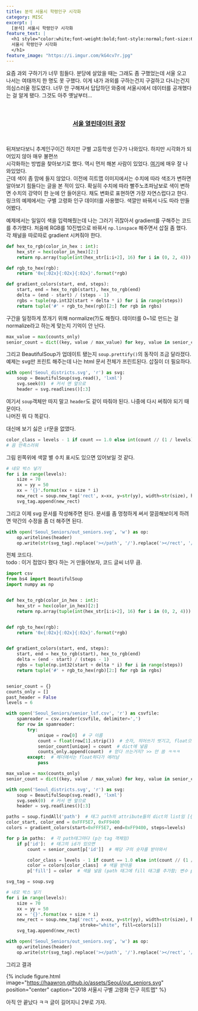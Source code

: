 ```yaml
---
title: 분석 서울시 학령인구 시각화
category: MISC
excerpt: |
  [분석] 서울시 학령인구 시각화
feature_text: |
  <h1 style="color:white;font-weight:bold;font-style:normal;font-size:66px">
  서울시 학령인구 시각화
  </h1>
feature_image: "https://i.imgur.com/kG4cv7r.jpg"
---
```


요즘 과외 구하기가 너무 힘들다. 분당에 살았을 때는 그래도 좀 구했었는데 서울 오고 나서는 여태까지 한 명도
못 구했다. 이게 내가 과외를 구하는건지 구걸하고 다니는건지 의심스러울 정도였다. 너무 안 구해져서
답답하던 와중에 서울시에서 데이터를 공개했다는 걸 알게 됐다. 그것도 아주 옛날부터...  

<br>
<h3> <center><a href="http://data.seoul.go.kr/">
서울 열린데이터 광장</a>
</center> </h3><br>

뒤져보다보니 추계인구이긴 하지만 구별 고등학생 인구가 나와있다. 하지만 시각화가 되어있지 않아 매우 불편쓰  
시각화하는 방법을 찾아보기로 했다. 역시 먼저 해본 사람이 있었다. [여기]에 매우 잘 나와있었다.  
근데 색이 좀 맘에 들지 않았다. 이전에 히트맵 이미지에서는 수치에 따라 색조가 변하면 알아보기 힘들다는
글을 본 적이 있다. 확실히 수치에 따라 빨주노초파남보로 색이 변하면 수치의 강약이 한 눈에 안 들어온다.
채도 변화로 표현하면 가장 자연스럽다고 한다. 링크의 예제에서는 구별 고령화 인구 데이터를 사용했다.
색깔만 바꿔서 나도 따라 만들어봤다.

예제에서는 일일이 색을 입력해줬는데 나는 그러기 귀찮아서 gradient를 구해주는 코드를 추가했다.
처음에 RGB를 10진법으로 바꿔서 `np.linspace` 해주면서 삽질 좀 했다.
각 채널을 따로따로 gradient 시켜줘야 한다.

```python
def hex_to_rgb(color_in_hex : int):
    hex_str = hex(color_in_hex)[2:]
    return np.array(tuple(int(hex_str[i:i+2], 16) for i in (0, 2, 4))).astype(np.int32)

def rgb_to_hex(rgb):
    return '0x{:02x}{:02x}{:02x}'.format(*rgb)

def gradient_colors(start, end, steps):
    start, end = hex_to_rgb(start), hex_to_rgb(end)
    delta = (end - start) / (steps - 1)
    rgbs = tuple(np.int32(start + delta * i) for i in range(steps))
    return tuple('#' + rgb_to_hex(rgb)[2:] for rgb in rgbs)
```

구간을 일정하게 쪼개기 위해 normalize(?)도 해줬다.
데이터를 0~1로 만드는 걸 normalize라고 하는게 맞는지 기억이 안 난다.

```python
max_value = max(counts_only)
senior_count = dict((key, value / max_value) for key, value in senior_count.items())
```

그리고 BeautifulSoup가 업데이트 됐는지 `soup.prettify()`의 동작이 조금 달라졌다.
예제는 svg만 프린트 해주는데 나는 html 문서 전체가 프린트된다.
삽질이 더 필요하다.

```python
with open('Seoul_districts.svg', 'r') as svg:
    soup = BeautifulSoup(svg.read(), 'lxml')
    svg.seek(0)  # 커서 맨 앞으로
    header = svg.readlines()[:3]
```

여기서 `soup`객체만 따지 말고 `header`도 같이 따줘야 된다.
나중에 다시 써줘야 되기 때문이다.   
나머진 뭐 다 똑같다.  

대신에 보기 싫은 `if`문을 없앴다.

```python
color_class = levels - 1 if count == 1.0 else int(count // (1 / levels))
# 음 만족스러워
```

그림 왼쪽위에 색깔 별 수치 표시도 있으면 있어보일 것 같다.

```python
# 네모 박스 넣기
for i in range(levels):
    size = 70
    xx = yy = 50
    xx = '{}'.format(xx + size * i)
    new_rect = soup.new_tag('rect', x=xx, y=str(yy), width=str(size), height=str(size), stroke="white", fill=colors[i])
    svg_tag.append(new_rect)
```

그리고 이제 svg 문서를 작성해주면 된다.
문서를 좀 멍청하게 써서 깔끔해보이게 하려면 약간의 수정을 좀 더 해주면 된다.

```python
with open('Seoul_Seniors/out_seniors.svg', 'w') as op:
    op.writelines(header)
    op.write(str(svg_tag).replace('></path', '/').replace('></rect', '/'))  # 약간의 수정
```

전체 코드다.  
todo : 이거 접었다 폈다 하는 거 만들어보자, 코드 글씨 너무 큼.

```python
import csv
from bs4 import BeautifulSoup
import numpy as np


def hex_to_rgb(color_in_hex : int):
    hex_str = hex(color_in_hex)[2:]
    return np.array(tuple(int(hex_str[i:i+2], 16) for i in (0, 2, 4))).astype(np.int32)


def rgb_to_hex(rgb):
    return '0x{:02x}{:02x}{:02x}'.format(*rgb)


def gradient_colors(start, end, steps):
    start, end = hex_to_rgb(start), hex_to_rgb(end)
    delta = (end - start) / (steps - 1)
    rgbs = tuple(np.int32(start + delta * i) for i in range(steps))
    return tuple('#' + rgb_to_hex(rgb)[2:] for rgb in rgbs)


senior_count = {}
counts_only = []
past_header = False
levels = 6

with open('Seoul_Seniors/senior_lsf.csv', 'r') as csvfile:
    spamreader = csv.reader(csvfile, delimiter=',')
    for row in spamreader:
        try:
            unique = row[0]  # 구 이름
            count = float(row[1].strip())  # 숫자, 띄어쓰기 벗기고, float으로 만듦
            senior_count[unique] = count  # dict에 넣음
            counts_only.append(count)  # 얻다 쓰는거지? >> 안 씀 ㅋㅋㅋ
        except:  # 헤더에서는 float하다가 에러남
            pass

max_value = max(counts_only)
senior_count = dict((key, value / max_value) for key, value in senior_count.items())  # normalize to 0 ~ 1

with open('Seoul_districts.svg', 'r') as svg:
    soup = BeautifulSoup(svg.read(), 'lxml')
    svg.seek(0)  # 커서 맨 앞으로
    header = svg.readlines()[:3]

paths = soup.findAll('path')  # 태그 path의 attribute들의 dict의 list임 [{id: ..., d: ...}, {id: ...}, ...]
color_start, color_end = 0xFFF5E7, 0xFF9400
colors = gradient_colors(start=0xFFF5E7, end=0xFF9400, steps=levels)

for p in paths:  # 각 path태그마다 (p는 tag 객체임)
    if p['id']:  # 태그의 id가 있으면
        count = senior_count[p['id']]  # 해당 구의 숫자를 받아와서

        color_class = levels - 1 if count == 1.0 else int(count // (1 / levels))
        color = colors[color_class]  # 색을 받아옴
        p['fill'] = color  # 색을 넣음 (path 태그에 fill 태그를 추가함; 변수 paths를 수정하면 변수 paths가 수정됨)

svg_tag = soup.svg

# 네모 박스 넣기
for i in range(levels):
    size = 70
    xx = yy = 50
    xx = '{}'.format(xx + size * i)
    new_rect = soup.new_tag('rect', x=xx, y=str(yy), width=str(size), height=str(size),
                            stroke="white", fill=colors[i])
    svg_tag.append(new_rect)

with open('Seoul_Seniors/out_seniors.svg', 'w') as op:
    op.writelines(header)
    op.write(str(svg_tag).replace('></path', '/').replace('></rect', '/'))
```

그리고 결과

{% include figure.html image="https://haawron.github.io/assets/Seoul/out_seniors.svg" position="center" caption="2018 서울시 구별 고령화 인구 히트맵" %}

아직 안 끝났다 ㅋㅋ 글이 길어지니 2부로 가자.

[서울 열린데이터 광장]:http://data.seoul.go.kr/
[여기]:http://hellogohn.com/post_one48

